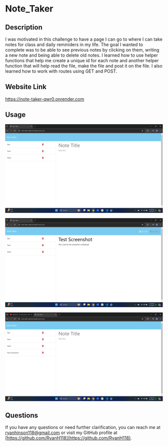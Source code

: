 # Note_Taker
        
## Description

I was motivated in this challenge to have a page I can go to where I can take notes for class and daily reminiders in my life. The goal I wanted to complete was to be able to see previous notes by clicking on them, writing a new note and being able to delete old notes. I learned how to use helper functions that help me create a unique id for each note and another helper function that will help read the file, make the file and post it on the file. I also learned how to work with routes using GET and POST.

## Website Link

https://note-taker-qwr0.onrender.com
          
## Usage
  
![alt text](./images/Note.png)

![alt text](./images/Note_add.png)

![alt text](./images/Note_added.png)
          
## Questions
If you have any questions or need further clarification, you can reach me at [ryanhinson118@gmail.com](mailto:ryanhinson118@gmail.com) or visit my GitHub profile at [https://github.com/RyanH118](https://github.com/RyanH118).